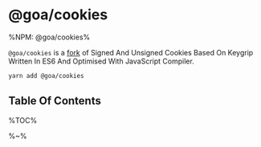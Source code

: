 # @goa/cookies

%NPM: @goa/cookies%

`@goa/cookies` is a [fork](https://github.com/pillarjs/cookies) of Signed And Unsigned Cookies Based On Keygrip Written In ES6 And Optimised With JavaScript Compiler.

<Goa />

```sh
yarn add @goa/cookies
```

## Table Of Contents

%TOC%

%~%